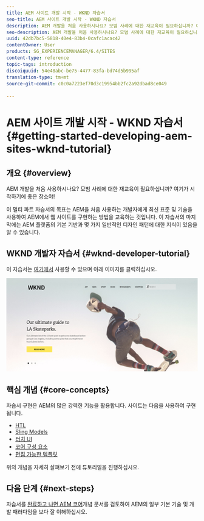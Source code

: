 ```yaml
---
title: AEM 사이트 개발 시작 - WKND 자습서
seo-title: AEM 사이트 개발 시작 - WKND 자습서
description: AEM 개발을 처음 사용하시나요? 모범 사례에 대한 재교육이 필요하십니까? 여기가 시작하기에 좋은 장소야! 이 멀티 파트 자습서의 목표는 AEM을 처음 사용하는 개발자에게 최신 표준 및 기술을 사용하여 AEM에서 웹 사이트를 구현하는 방법을 교육하는 것입니다.
seo-description: AEM 개발을 처음 사용하시나요? 모범 사례에 대한 재교육이 필요하십니까? 여기가 시작하기에 좋은 장소야! 이 멀티 파트 자습서의 목표는 AEM을 처음 사용하는 개발자에게 최신 표준 및 기술을 사용하여 AEM에서 웹 사이트를 구현하는 방법을 교육하는 것입니다.
uuid: 42db7bc5-5818-40e4-83b4-0cafc1acac42
contentOwner: User
products: SG_EXPERIENCEMANAGER/6.4/SITES
content-type: reference
topic-tags: introduction
discoiquuid: 54e48abc-be75-4477-83fa-bd74d5b995af
translation-type: tm+mt
source-git-commit: c0c0a7223ef70d3c19954bb2fc2a92dbad8ce049

---
```



# AEM 사이트 개발 시작 - WKND 자습서{#getting-started-developing-aem-sites-wknd-tutorial}

## 개요 {#overview}

AEM 개발을 처음 사용하시나요? 모범 사례에 대한 재교육이 필요하십니까? 여기가 시작하기에 좋은 장소야!

이 멀티 파트 자습서의 목표는 AEM을 처음 사용하는 개발자에게 최신 표준 및 기술을 사용하여 AEM에서 웹 사이트를 구현하는 방법을 교육하는 것입니다. 이 자습서의 마지막에는 AEM 플랫폼의 기본 기반과 몇 가지 일반적인 디자인 패턴에 대한 지식이 있음을 알 수 있습니다.

## WKND 개발자 자습서 {#wknd-developer-tutorial}

이 자습서는 [여기에서](https://docs.adobe.com/content/help/en/experience-manager-learn/getting-started-wknd-tutorial-develop/overview.html) 사용할 수 있으며 아래 이미지를 클릭하십시오.

[![이미지 클릭](assets/screen_shot_2018-11-23at152453.png)](https://docs.adobe.com/content/help/en/experience-manager-learn/getting-started-wknd-tutorial-develop/overview.html)

## 핵심 개념 {#core-concepts}

자습서 구현은 AEM의 많은 강력한 기능을 활용합니다. 사이트는 다음을 사용하여 구현됩니다.

* [HTL](https://helpx.adobe.com/experience-manager/htl/user-guide.html)
* [Sling Models](https://sling.apache.org/documentation/bundles/models.html)
* [터치 UI](/help/sites-developing/touch-ui-concepts.md)
* [코어 구성 요소](https://docs.adobe.com/content/help/en/experience-manager-core-components/using/introduction.html)
* [편집 가능한 템플릿](/help/sites-developing/page-templates-editable.md)

위의 개념을 자세히 살펴보기 전에 튜토리얼을 진행하십시오.

## 다음 단계 {#next-steps}

자습서를 [완료하고 나면 AEM 코어](https://helpx.adobe.com/experience-manager/kt/sites/using/getting-started-wknd-tutorial-develop.html)개념 [](/help/sites-developing/the-basics.md) 문서를 검토하여 AEM의 일부 기본 기술 및 개발 패러다임을 보다 잘 이해하십시오.
